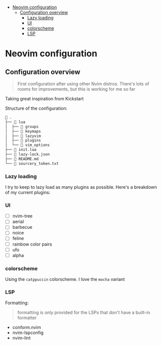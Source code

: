 <!-- START doctoc generated TOC please keep comment here to allow auto update -->
<!-- DON'T EDIT THIS SECTION, INSTEAD RE-RUN doctoc TO UPDATE -->

- [Neovim configuration](#neovim-configuration)
  - [Configuration overview](#configuration-overview)
    - [Lazy loading](#lazy-loading)
    - [UI](#ui)
    - [colorscheme](#colorscheme)
    - [LSP](#lsp)

<!-- END doctoc generated TOC please keep comment here to allow auto update -->

# Neovim configuration

## Configuration overview

> First configuration after using other Nvim distros. There's lots of rooms for improvements,
> but this is working for me so far

Taking great inspiration from Kickstart

Structure of the configuration:

```bash
 .
├──  lua
│  ├──  groups
│  ├──  keymaps
│  ├──  lazyvim
│  ├──  plugins
│  └──  vim_options
├──  init.lua
├──  lazy-lock.json
├──  README.md
└──  sourcery_token.txt

```

### Lazy loading

I try to keep to lazy load as many plugins as possible.
Here's a breakdown of my current plugins:

### UI

- [ ] nvim-tree
- [ ] aerial
- [ ] barbecue
- [ ] noice
- [ ] feline
- [ ] rainbow color pairs
- [ ] ufo
- [ ] alpha

### colorscheme

Using the `catppuccin` colorscheme. I love the `mocha` variant

### LSP

Formatting:

> formatting is only provided for the LSPs that don't have a built-in formatter

- conform.nvim
- nvim-lspconfig
- nvim-lint
